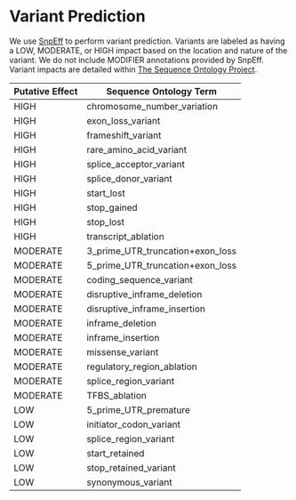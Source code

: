 # Variant Prediction

We use [SnpEff](https://pcingola.github.io/SnpEff/) to perform variant prediction. Variants are labeled as having a LOW, MODERATE, or HIGH impact based on the location and nature of the variant. We do not include MODIFIER annotations provided by SnpEff. Variant impacts are detailed within [The Sequence Ontology Project](http://www.sequenceontology.org/).

<table class="table table-striped table-hover">
<thead>
<tr>
<th>Putative Effect</th>
<th>Sequence Ontology Term</th>
</tr>
</thead>

<tbody>
  <tr>
    <td>HIGH</td>
    <td>chromosome_number_variation</td>
  </tr>
  <tr>
    <td>HIGH</td>
    <td>exon_loss_variant</td>
  </tr>
  <tr>
    <td>HIGH</td>
    <td>frameshift_variant</td>
  </tr>
  <tr>
    <td>HIGH</td>
    <td>rare_amino_acid_variant</td>
  </tr>
  <tr>
    <td>HIGH</td>
    <td>splice_acceptor_variant</td>
  </tr>
  <tr>
    <td>HIGH</td>
    <td>splice_donor_variant</td>
  </tr>
  <tr>
    <td>HIGH</td>
    <td>start_lost</td>
  </tr>
  <tr>
    <td>HIGH</td>
    <td>stop_gained</td>
  </tr>
  <tr>
    <td>HIGH</td>
    <td>stop_lost</td>
  </tr>
  <tr>
    <td>HIGH</td>
    <td>transcript_ablation</td>
  </tr>
  <tr>
    <td>MODERATE</td>
    <td>3_prime_UTR_truncation+exon_loss</td>
  </tr>
  <tr>
    <td>MODERATE</td>
    <td>5_prime_UTR_truncation+exon_loss</td>
  </tr>
  <tr>
    <td>MODERATE</td>
    <td>coding_sequence_variant</td>
  </tr>
  <tr>
    <td>MODERATE</td>
    <td>disruptive_inframe_deletion</td>
  </tr>
  <tr>
    <td>MODERATE</td>
    <td>disruptive_inframe_insertion</td>
  </tr>
  <tr>
    <td>MODERATE</td>
    <td>inframe_deletion</td>
  </tr>
  <tr>
    <td>MODERATE</td>
    <td>inframe_insertion</td>
  </tr>
  <tr>
    <td>MODERATE</td>
    <td>missense_variant</td>
  </tr>
  <tr>
    <td>MODERATE</td>
    <td>regulatory_region_ablation</td>
  </tr>
  <tr>
    <td>MODERATE</td>
    <td>splice_region_variant</td>
  </tr>
  <tr>
    <td>MODERATE</td>
    <td>TFBS_ablation</td>
  </tr>
  <tr>
    <td>LOW</td>
    <td>5_prime_UTR_premature</td>
  </tr>
  <tr>
    <td>LOW</td>
    <td>initiator_codon_variant</td>
  </tr>
  <tr>
    <td>LOW</td>
    <td>splice_region_variant</td>
  </tr>
  <tr>
    <td>LOW</td>
    <td>start_retained</td>
  </tr>
  <tr>
    <td>LOW</td>
    <td>stop_retained_variant</td>
  </tr>
  <tr>
    <td>LOW</td>
    <td>synonymous_variant</td>
  </tr>
  </tbody>
</table>